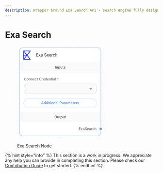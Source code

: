 ```yaml
---
description: Wrapper around Exa Search API - search engine fully designed for use by LLMs.
---
```


# Exa Search

<figure><img src="../../../.gitbook/assets/up-007.png" alt="" width="285"><figcaption><p>Exa Search Node</p></figcaption></figure>

{% hint style="info" %}
This section is a work in progress. We appreciate any help you can provide in completing this section. Please check our [Contribution Guide](../../../CONTRIBUTING.md) to get started.
{% endhint %}
